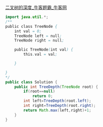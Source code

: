 [二叉树的深度_牛客题霸_牛客网](https://www.nowcoder.com/practice/435fb86331474282a3499955f0a41e8b?tpId=13&tqId=23294&sourceUrl=%2Fexam%2Foj%2Fta%3Fpage%3D1%26tpId%3D13%26type%3D13)
```java
import java.util.*;
/**
public class TreeNode {
    int val = 0;
    TreeNode left = null;
    TreeNode right = null;

    public TreeNode(int val) {
        this.val = val;

    }

}
*/
public class Solution {
    public int TreeDepth(TreeNode root) {
        if(root==null)
            return 0;
        int left=TreeDepth(root.left);
        int right=TreeDepth(root.right);
        return Math.max(left,right)+1;
    }
}

```